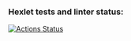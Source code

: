 ### Hexlet tests and linter status:
[![Actions Status](https://github.com/yudzhum/python-project-49/workflows/hexlet-check/badge.svg)](https://github.com/yudzhum/python-project-49/actions)